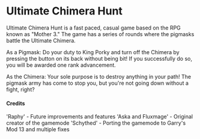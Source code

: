 Ultimate Chimera Hunt
======

Ultimate Chimera Hunt is a fast paced, casual game based on the RPG known as "Mother 3." The game has a series of rounds where the pigmasks battle the Ultimate Chimera. 

As a Pigmask: Do your duty to King Porky and turn off the Chimera by pressing the button on its back without being bit! If you successfully do so, you will be awarded one rank advancement. 

As the Chimera: Your sole purpose is to destroy anything in your path! The pigmask army has come to stop you, but you're not going down without a fight, right? 

#### Credits ####
'Raphy' - Future improvements and features
'Aska and Fluxmage' - Original creator of the gamemode
'Schythed' - Porting the gamemode to Garry's Mod 13 and multiple fixes


